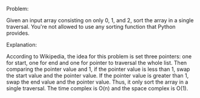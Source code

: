 Problem:

Given an input array consisting on only 0, 1, and 2, sort the array in a single traversal. You're not allowed to use any sorting function that Python provides.

Explanation:

According to Wikipedia, the idea for this problem is set three pointers:
one for start, one for end and one for pointer to traversal the whole list.
Then comparing the pointer value and 1, if the pointer value is less than 1,
swap the start value and the pointer value. If the pointer value is greater than 1,
swap the end value and the pointer value. Thus, it only sort the array in a single traversal.
The time complex is O(n) and the space complex is O(1).